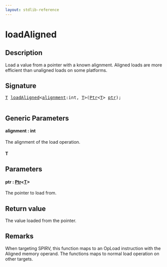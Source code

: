 ```yaml
---
layout: stdlib-reference
---
```


# loadAligned

## Description

Load a value from a pointer with a known alignment.
Aligned loads are more efficient than unaligned loads on some platforms.



## Signature 

<pre>
<a href="loadaligned-4.html#typeparam-T" class="code_type">T</a> <a href="loadaligned-4.html">loadAligned</a>&lt;<a href="loadaligned-4.html#decl-alignment" class="code_var">alignment</a>:<span class="code_keyword">int</span>, <a href="loadaligned-4.html#typeparam-T" class="code_type">T</a>&gt;(<a href="index.html" class="code_type">Ptr</a>&lt;<a href="loadaligned-4.html#typeparam-T" class="code_type">T</a>&gt; <a href="loadaligned-4.html#decl-ptr" class="code_param">ptr</a>);

</pre>

## Generic Parameters

####  <a id="decl-alignment"></a>alignment  : int
The alignment of the load operation.

####  <a id="typeparam-T"></a>T

## Parameters

####  <a id="decl-ptr"></a>ptr  : [Ptr](../types/ptr-0/index)\<[T](../types/ptr-0/index#typeparam-T)\>
The pointer to load from.


## Return value
The value loaded from the pointer.

## Remarks
When targeting SPIRV, this function maps to an <span class='code'>OpLoad</span> instruction with the <span class='code'>Aligned</span> memory operand.
The functions maps to normal load operation on other targets.


